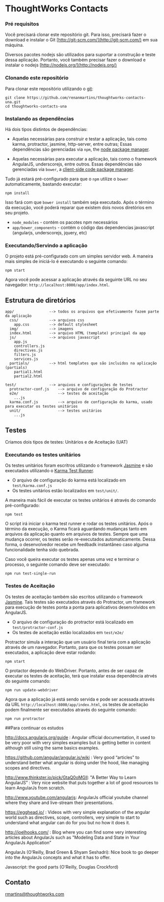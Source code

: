 # ThoughtWorks Contacts

### Pré requisitos

Você precisará clonar este repositório git. Para isso, precisará fazer o download e instalar o Git [http://git-scm.com/](http://git-scm.com/) em sua máquina.

Diversos pacotes nodejs são utilizados para suportar a construção e teste dessa aplicação. Portanto, você também precisar fazer o download e instalar o nodejs [http://nodejs.org/](http://nodejs.org/)

### Clonando este repositório

Para clonar este repositório utilizando o [git][git]:

```
git clone https://github.com/renanmartins/thoughtworks-contacts-una.git
cd thoughtworks-contacts-una
```

### Instalando as dependências

Há dois tipos distintos de dependências:

* Aquelas necessárias para construir e testar a aplicação, tais como karma, protractor, jasmine, http-server, entre outras; Essas dependências são gerenciadas via `npm`, the [node package manager][npm].

* Aquelas necessárias para executar a aplicação, tais como o framework AngularJS, underscorejs, entre outros. Essas dependências são gerenciadas via `bower`, a [client-side code package manager][bower].

Tudo já estará pré-configurado para que o `npm` utilize o `bower` automaticamente, bastando executar:

```
npm install
```

Isso fará com que `bower install` também seja executado. Após o término da execução, você poderá reparar que existem dois novos diretórios em seu projeto.

* `node_modules` - contém os pacotes npm necessários
* `app/bower_components` - contém o código das dependencias javascript (angularjs, underscorejs, jquery, etc)

### Executando/Servindo a aplicação

O projeto está pré-configurado com um simples servidor web. A maneira mais simples de iniciá-lo é executando o seguinte comando:

```
npm start
```

Agora você pode acessar a aplicação através da seguinte URL no seu navegador: `http://localhost:8000/app/index.html`.



## Estrutura de diretórios

    app/                --> todos os arquivos que efetivamente fazem parte da aplicação
      css/              --> arquivos css
        app.css         --> default stylesheet
      img/              --> imagens
      index.html        --> arquivo HTML (template) principal da app
      js/               --> arquivos javascript
        app.js
        controllers.js
        directives.js
        filters.js
        services.js
      partials/         --> html templates que são incluidos na aplicação (partials)
        partial1.html
        partial2.html

    test/               --> arquivos e configurações de testes
      protractor-conf.js    --> arquivo de configuração do Protractor
      e2e/                  --> testes de aceitação
        ...js
      karma.conf.js         --> arquivo de configuração do karma, usado para executar os testes unitários
      unit/                 --> testes unitários
        ...js

## Testes

Criamos dois tipos de testes: Unitários e de Aceitação (UAT)

### Executando os testes unitários

Os testes unitários foram escritros utilizando o framework [Jasmine][jasmine] e são executados utilizando o [Karma Test Runner][karma].

* O arquivo de configuração do karma está localizado em `test/karma.conf.js`
* Os testes unitários estão localizados em `test/unit/`.

A maneira mais fácil de executar os testes unitários é através do comando pré-configurado:

```
npm test
```

O script irá iniciar o karma test runner e rodar os testes unitários. Após o término da execução, o Karma ficará aguardando mudanças tanto em arquivos da aplicação quanto em arquivos de testes. Sempre que uma mudança ocorrer, os testes serão re-executados automaticamente. Dessa forma, o desenvolvedor recebe um feedbadk instantâneo caso alguma funcionalidade tenha sido quebrada.

Caso você queira executar os testes apenas uma vez e terminar o processo, o seguinte comando deve ser executado:

```
npm run test-single-run
```


### Testes de Aceitação

Os testes de aceitação também são escritos utilizando o framework [Jasmine][jasmine]. Tais testes são executados através do Protractor, um framework para execução de testes ponta a ponta para aplicativos desenvolvidos em AngularJS.

* O arquivo de configuração do protractor está localizado em `test/protractor-conf.js`
* Os testes de aceitação estão localizados em `test/e2e/`

Protractor simula a interação que um usuário final teria com a aplicação através de um navegador. Portanto, para que os testes possam ser executados, a aplicação deve estar rodando:

```
npm start
```

O protactor depende do WebDriver. Portanto, antes de ser capaz de executar os testes de aceitação, terá que instalar essa dependência atrvés do seguinte comando:

```
npm run update-webdriver
```

Agora que a aplicação já está sendo servida e pode ser acessada através da URL `http://localhost:8000/app/index.html`, os testes de aceitação podem finalmente ser executados através do seguinte comando:

```
npm run protractor
```


##Para continuar os estudos

http://docs.angularjs.org/guide : Angular official documentation, it used to be very poor with very simples examples but is getting better in content although still using the same basics examples.

https://github.com/angular/angular.js/wiki : Very good “articles" to understand better what angular is doing under the hood, like managing scopes and directives.

http://www.thinkster.io/pick/GtaQ0oMGIl: "A Better Way to Learn AngularJS” : Very nice website that puts together a lot of good resources to learn AngularJs from scratch.

http://www.youtube.com/angularjs: AngularJs official youtube channel where they share and live-stream their presentations.

https://egghead.io/ : Videos with very simple explanation of the angular world such as directives, scope, controllers, very simple to start to understand what angular can do for you but no how it does it.

http://joelhooks.com/ :  Blog where you can find some very interesting articles about AngularJs such as "Modeling Data and State in Your AngularJs Application”

AngularJs (O'Reilly, Brad Green & Shyam Seshadri): Nice book to go deeper into the AngularJs concepts and what it has to offer.

Javascript: the good parts (O'Reilly, Douglas Crockford)

## Contato
rmartins@thoughtworks.com

[git]: http://git-scm.com/
[bower]: http://bower.io
[npm]: https://www.npmjs.org/
[node]: http://nodejs.org
[protractor]: https://github.com/angular/protractor
[jasmine]: http://pivotal.github.com/jasmine/
[karma]: http://karma-runner.github.io
[http-server]: https://github.com/nodeapps/http-server